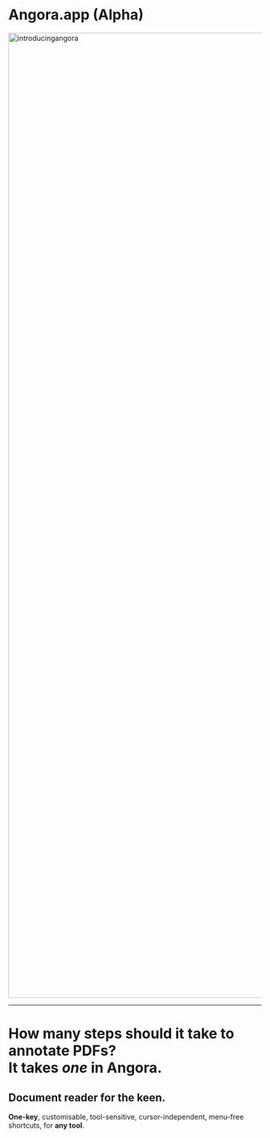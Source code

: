 # Angora.app (Alpha)
<img align = "center" width="1920" alt="introducingangora" src="https://github.com/user-attachments/assets/9cca3c1b-bede-43ff-b5b3-84910dd29ef4" />
<hr>
<h1>
<p>
  How many steps should it take to annotate PDFs?
  <br>
  It takes <em>one</em> in Angora.
</p>
</h1>

## Document reader for the keen.
**One-key**, customisable, tool-sensitive, cursor-independent, menu-free shortcuts, for **any tool**.
